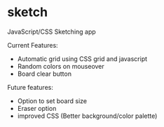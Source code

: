# sketch
JavaScript/CSS Sketching app

Current Features:
- Automatic grid using CSS grid and javascript
- Random colors on mouseover
- Board clear button

Future features:
- Option to set board size
- Eraser option
- improved CSS (Better background/color palette)
